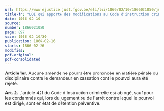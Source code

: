 ```yaml
---
url: https://www.ejustice.just.fgov.be/eli/loi/1866/02/10/1866021050/justel
title-fr: "LOI qui apporte des modifications au Code d'instruction criminelle et à la loi du 8 mai 1848 sur la garde civique."
date: 1866-02-10
source:
number: 1866021050
page: 897
case: 1866-02-10/30
publication: 1866-02-16
starts: 1866-02-26
modifies:
pdf-original:
pdf-consolidated:
---
```


**Article 1er.** Aucune amende ne pourra être prononcée en matière pénale ou disciplinaire contre le demandeur en cassation dont le pourvoi aura été rejeté.

**Art. 2.** L'article 421 du Code d'instruction criminelle est abrogé, sauf pour les condamnés qui, lors du jugement ou de l'arrêt contre lequel le pourvoi est dirigé, sont en état de détention préventive.
